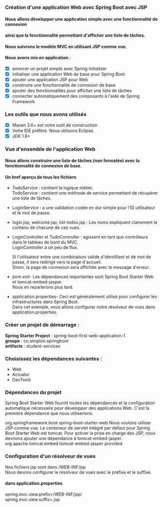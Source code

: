 ### Création d'une application Web avec Spring Boot avec JSP

#### Nous allons développer une application simple avec une fonctionnalité de connexion 
#### ainsi que la fonctionnalité permettant d'afficher une liste de tâches.
#### Nous suivrons le modèle MVC en utilisant JSP comme vue.

#### Nous avons mis en application :
- [x] amorcer un projet simple avec Spring Initializer
- [x] initialiser une application Web de base pour Spring Boot
- [x] ajouter une application JSP pour Web
- [x] construire une fonctionnalité de connexion de base
- [x] ajouter des fonctionnalités pour afficher une liste de tâches
- [x] connecter automatiquement des composants à l'aide de Spring Framework

### Les outils que nous avons utilisés
- [x] Maven 3.0+ est votre outil de construction
- [x] Votre IDE préféré. Nous utilisons Eclipse.
- [x] JDK 1.8+

### Vue d'ensemble de l'application Web
#### Nous allons construire une liste de tâches (non formatée) avec la fonctionnalité de connexion de base.
                                        
#### Un bref aperçu de tous les fichiers

*  TodoService : contient la logique métier.<br>
   TodoService : contient une méthode de service permettant de récupérer une liste de tâches.
*  LoginService : a une validation codée en dur simple pour l'ID utilisateur et le mot de passe.

*  login.jsp, welcome.jsp, list-todos.jsp : Les noms expliquent clairement le contenu de chacune de ces vues.

*  LoginController et TodoController : agissent en tant que contrôleurs dans le tableau de bord du MVC.<br>                                LoginController a un peu de flux.
   
   Si l'utilisateur entre une combinaison valide d'identifiant et de mot de passe, il sera redirigé vers la page d'accueil.<br>
   Sinon, la page de connexion sera affichée avec le message d'erreur.

*  pom.xml- Les dépendances importantes sont Spring Boot Starter Web et tomcat-embed-jasper.<br>
   Nous en reparlerons plus tard.

*  application.properties- Ceci est généralement utilisé pour configurer les infrastructures dans Spring Boot.<br>
   Dans cet exemple, nous allons configurer notre résolveur de vues dans application.properties.

### Créer un projet de démarrage : 
<b>Spring Starter Project</b> :  spring-boot-first-web-application-1<br>
<b>groupe</b> :                  co.simplon.springboot<br>
<b>artifacts</b> :               student-services<br>

### Choisissez les dépendances suivantes :
*  Web
*  Actuator
*  DevTools

### Dépendances du projet
Spring Boot Starter Web fournit toutes les dépendances et la configuration automatique nécessaire pour développer des applications Web. C'est la première dépendance que nous utiliserions.

<dependency>
    <groupId>org.springframework.boot</groupId>
    <artifactId>spring-boot-starter-web</artifactId>
</dependency>
Nous voulons utiliser JSP comme vue. Le conteneur de servlet intégré par défaut pour Spring Boot Starter Web est tomcat. Pour activer la prise en charge des JSP, nous devrions ajouter une dépendance à tomcat-embed-jasper.

<dependency>
    <groupId>org.apache.tomcat.embed</groupId>
    <artifactId>tomcat-embed-jasper</artifactId>
    <scope>provided</scope>
</dependency>

### Configuration d'un résolveur de vues
Nos fichiers jsp sont dans /WEB-INF/jsp <br>
Nous devons configurer le résolveur de vues avec le préfixe et le suffixe.<br>

#### dans application.properties
spring.mvc.view.prefix=/WEB-INF/jsp/<br>
spring.mvc.view.suffix=.jsp<br>

